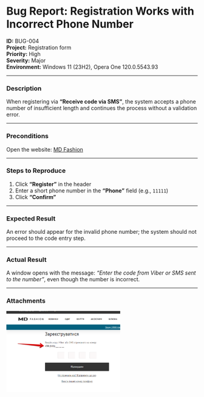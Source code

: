 # Bug Report: Registration Works with Incorrect Phone Number

**ID:** BUG-004  
**Project:** Registration form  
**Priority:** High  
**Severity:** Major  
**Environment:** Windows 11 (23H2), Opera One 120.0.5543.93  

---

### Description
When registering via **“Receive code via SMS”**, the system accepts a phone number of insufficient length and continues the process without a validation error.

---

### Preconditions
Open the website: [MD Fashion](https://md-fashion.ua)

---

### Steps to Reproduce
1. Click **“Register”** in the header  
2. Enter a short phone number in the **“Phone”** field (e.g., `11111`)  
3. Click **“Confirm”**  

---

### Expected Result
An error should appear for the invalid phone number; the system should not proceed to the code entry step.

---

### Actual Result
A window opens with the message: *“Enter the code from Viber or SMS sent to the number”*, even though the number is incorrect.

---

### Attachments
<img src="screenshots/bug4.png" width="300"/>   